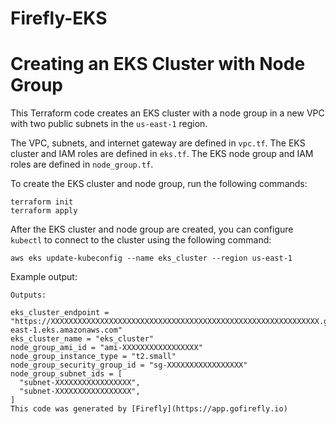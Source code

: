 # Firefly-EKS
# Creating an EKS Cluster with Node Group

This Terraform code creates an EKS cluster with a node group in a new VPC with two public subnets in the `us-east-1` region. 

The VPC, subnets, and internet gateway are defined in `vpc.tf`. The EKS cluster and IAM roles are defined in `eks.tf`. The EKS node group and IAM roles are defined in `node_group.tf`. 

To create the EKS cluster and node group, run the following commands:

```
terraform init
terraform apply
```

After the EKS cluster and node group are created, you can configure `kubectl` to connect to the cluster using the following command:

```
aws eks update-kubeconfig --name eks_cluster --region us-east-1
```

Example output:

```
Outputs:

eks_cluster_endpoint = "https://XXXXXXXXXXXXXXXXXXXXXXXXXXXXXXXXXXXXXXXXXXXXXXXXXXXXXXXXXXXX.gr7.us-east-1.eks.amazonaws.com"
eks_cluster_name = "eks_cluster"
node_group_ami_id = "ami-XXXXXXXXXXXXXXXXX"
node_group_instance_type = "t2.small"
node_group_security_group_id = "sg-XXXXXXXXXXXXXXXXX"
node_group_subnet_ids = [
  "subnet-XXXXXXXXXXXXXXXXX",
  "subnet-XXXXXXXXXXXXXXXXX",
]
This code was generated by [Firefly](https://app.gofirefly.io)